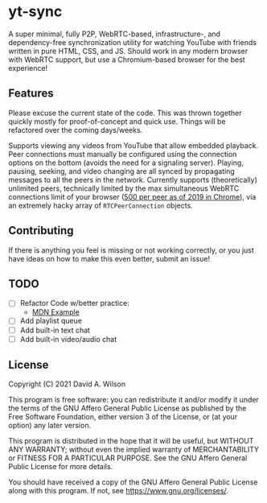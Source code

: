 # yt-sync

A super minimal, fully P2P, WebRTC-based, infrastructure-, and dependency-free
synchronization utility for watching YouTube with friends written in pure HTML,
CSS, and JS. Should work in any modern browser with WebRTC support, but use a
Chromium-based browser for the best experience!

## Features

Please excuse the current state of the code. This was thrown together quickly
mostly for proof-of-concept and quick use. Things will be refactored over the
coming days/weeks.

Supports viewing any videos from YouTube that allow embedded playback. Peer
connections must manually be configured using the connection options on the
bottom (avoids the need for a signaling server). Playing, pausing, seeking, and
video changing are all synced by propagating messages to all the peers in the
network. Currently supports (theoretically) unlimited peers, technically limited
by the max simultaneous WebRTC connections limit of your browser
([500 per peer as of 2019 in Chrome](https://stackoverflow.com/questions/16015304/webrtc-peer-connections-limit)),
via an extremely hacky array of `RTCPeerConnection` objects.

## Contributing

If there is anything you feel is missing or not working correctly, or you just have ideas on how to make this even better, submit an issue!

## TODO

- [ ] Refactor Code w/better practice:
    - [MDN Example](https://developer.mozilla.org/en-US/docs/Web/API/WebRTC_API/Simple_RTCDataChannel_sample)
- [ ] Add playlist queue
- [ ] Add built-in text chat
- [ ] Add built-in video/audio chat

## License

Copyright (C) 2021  David A. Wilson

This program is free software: you can redistribute it and/or modify
it under the terms of the GNU Affero General Public License as
published by the Free Software Foundation, either version 3 of the
License, or (at your option) any later version.

This program is distributed in the hope that it will be useful,
but WITHOUT ANY WARRANTY; without even the implied warranty of
MERCHANTABILITY or FITNESS FOR A PARTICULAR PURPOSE.  See the
GNU Affero General Public License for more details.

You should have received a copy of the GNU Affero General Public License
along with this program.  If not, see <https://www.gnu.org/licenses/>.